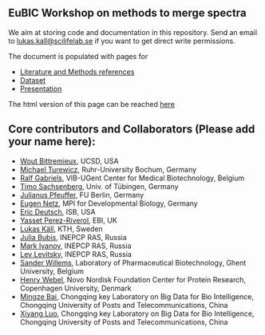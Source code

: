 ## EuBIC Workshop on methods to merge spectra

We aim at storing code and documentation in this repository. Send an email to lukas.kall@scilifelab.se if you want to get direct write permissions.

The document is populated with pages for

- [Literature and Methods references](literature)
- [Dataset](https://github.com/statisticalbiotechnology/specpride/tree/master/datasets)
- [Presentation](https://docs.google.com/presentation/d/1f9gMnzccAfw_EnLuwh-cbEAngYUHMVzfp19Fa_9URrc/edit?usp=sharing)

The html version of this page can be reached [here](https://statisticalbiotechnology.github.io/specpride/)

## Core contributors and Collaborators (Please add your name here):

 - [Wout Bittremieux](mailto:wout.bittremieux@health.ucsd.edu), UCSD, USA
 - [Michael Turewicz](mailto:michael.turewicz@rub.de), Ruhr-University Bochum, Germany
 - [Ralf Gabriels](mailto:ralf.gabriels@ugent.be), VIB-UGent Center for Medical Biotechnology, Belgium
 - [Timo Sachsenberg](mailto:sachsenb@informatik.uni-tuebingen.de), Univ. of Tübingen, Germany
 - [Julianus Pfeuffer](mailto:pfeuffer@informatik.uni-tuebingen.de), FU Berlin, Germany
 - [Eugen Netz](mailto:eugen.netz@tuebingen.mpg.de), MPI for Developmental Biology, Germany
 - [Eric Deutsch](mailto:edeutsch@systemsbiology.org), ISB, USA
 - [Yasset Perez-Riverol](mailto:yperez@ebi.ac.uk), EBI, UK
 - [Lukas Käll](mailto:lukas.kall@scilifelab.se), KTH, Sweden
 - [Julia Bubis](mailto:juliabubis@gmail.com), INEPCP RAS, Russia
 - [Mark Ivanov](mailto:markmipt@gmail.com), INEPCP RAS, Russia
 - [Lev Levitsky](mailto:lev.levitsky@phystech.edu), INEPCP RAS, Russia
 - [Sander Willems](mailto:sander.willems@ugent.be), Laboratory of Pharmaceutical Biotechnology, Ghent University, Belgium
 - [Henry Webel](mailto:henry.webel@sund.ku.dk), Novo Nordisk Foundation Center for Protein Research, Copenhagen University, Denmark
 - [Mingze Bai](mailto:baimz@cqupt.edu.cn), Chongqing key Laboratory on Big Data for Bio Intelligence, Chongqing University of Posts and Telecommunications, China
 - [Xiyang Luo](mailto:s190501003@stu.cqupt.edu.cn), Chongqing key Laboratory on Big Data for Bio Intelligence, Chongqing University of Posts and Telecommunications, China
